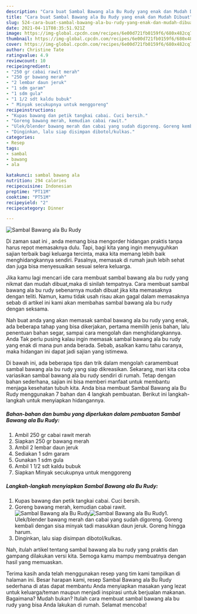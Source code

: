 ```yaml
---
description: "Cara buat Sambal Bawang ala Bu Rudy yang enak dan Mudah Dibuat"
title: "Cara buat Sambal Bawang ala Bu Rudy yang enak dan Mudah Dibuat"
slug: 524-cara-buat-sambal-bawang-ala-bu-rudy-yang-enak-dan-mudah-dibuat
date: 2021-04-11T08:35:51.921Z
image: https://img-global.cpcdn.com/recipes/6e00d721fb0159f6/680x482cq70/sambal-bawang-ala-bu-rudy-foto-resep-utama.jpg
thumbnail: https://img-global.cpcdn.com/recipes/6e00d721fb0159f6/680x482cq70/sambal-bawang-ala-bu-rudy-foto-resep-utama.jpg
cover: https://img-global.cpcdn.com/recipes/6e00d721fb0159f6/680x482cq70/sambal-bawang-ala-bu-rudy-foto-resep-utama.jpg
author: Christine Tate
ratingvalue: 4.9
reviewcount: 10
recipeingredient:
- "250 gr cabai rawit merah"
- "250 gr bawang merah"
- "2 lembar daun jeruk"
- "1 sdm garam"
- "1 sdm gula"
- "1 1/2 sdt kaldu bubuk"
- " Minyak secukupnya untuk menggoreng"
recipeinstructions:
- "Kupas bawang dan petik tangkai cabai. Cuci bersih."
- "Goreng bawang merah, kemudian cabai rawit."
- "Ulek/blender bawang merah dan cabai yang sudah digoreng. Goreng kembali dengan sisa minyak tadi masukkan daun jeruk. Goreng hingga harum."
- "Dinginkan, lalu siap disimpan dibotol/kulkas."
categories:
- Resep
tags:
- sambal
- bawang
- ala

katakunci: sambal bawang ala 
nutrition: 294 calories
recipecuisine: Indonesian
preptime: "PT11M"
cooktime: "PT51M"
recipeyield: "2"
recipecategory: Dinner

---
```



![Sambal Bawang ala Bu Rudy](https://img-global.cpcdn.com/recipes/6e00d721fb0159f6/680x482cq70/sambal-bawang-ala-bu-rudy-foto-resep-utama.jpg)

Di zaman  saat ini , anda memang bisa mengorder hidangan praktis tanpa harus repot memasaknya dulu. Tapi, bagi kita yang ingin menyuguhkan sajian terbaik bagi keluarga tercinta, maka kita memang lebih baik menghidangkannya sendiri. Pasalnya, memasak di rumah jauh lebih sehat dan juga bisa menyesuaikan sesuai selera keluarga.

Jika kamu lagi mencari ide cara membuat sambal bawang ala bu rudy yang nikmat dan mudah dibuat,maka di sinilah tempatnya. Cara membuat sambal bawang ala bu rudy  sebenarnya mudah dibuat jika kita memasaknya dengan teliti. Namun, kamu tidak usah risau akan gagal dalam memasaknya 
sebab di artikel ini kami akan membahas sambal bawang ala bu rudy dengan seksama.  



Nah buat anda yang akan memasak sambal bawang ala bu rudy yang enak, ada beberapa tahap yang bisa dikerjakan, pertama memilih jenis bahan, lalu penentuan bahan segar, sampai cara mengolah dan menghidangkannya. Anda Tak perlu pusing kalau ingin memasak sambal bawang ala bu rudy yang enak di mana pun anda berada. Sebab, asalkan kamu  tahu caranya, maka hidangan ini dapat jadi sajian yang istimewa.

Di bawah ini, ada beberapa tips dan trik dalam mengolah caramembuat sambal bawang ala bu rudy yang siap dikreasikan. Sekarang, mari kita coba variasikan sambal bawang ala bu rudy sendiri di rumah. Tetap dengan bahan sederhana, sajian ini bisa memberi manfaat untuk membantu menjaga kesehatan tubuh kita. Anda bisa membuat Sambal Bawang ala Bu Rudy menggunakan 7 bahan dan 4 langkah pembuatan. Berikut ini langkah-langkah untuk menyiapkan hidangannya.

<!--inarticleads1-->

##### Bahan-bahan dan bumbu yang diperlukan dalam pembuatan Sambal Bawang ala Bu Rudy:

1. Ambil 250 gr cabai rawit merah
1. Siapkan 250 gr bawang merah
1. Ambil 2 lembar daun jeruk
1. Sediakan 1 sdm garam
1. Gunakan 1 sdm gula
1. Ambil 1 1/2 sdt kaldu bubuk
1. Siapkan  Minyak secukupnya untuk menggoreng




<!--inarticleads2-->

##### Langkah-langkah menyiapkan Sambal Bawang ala Bu Rudy:

1. Kupas bawang dan petik tangkai cabai. Cuci bersih.
1. Goreng bawang merah, kemudian cabai rawit.
<img src="https://img-global.cpcdn.com/steps/52adb87271af1cb6/160x128cq70/sambal-bawang-ala-bu-rudy-langkah-memasak-2-foto.jpg" alt="Sambal Bawang ala Bu Rudy"><img src="https://img-global.cpcdn.com/steps/e0ab97e76c9939ce/160x128cq70/sambal-bawang-ala-bu-rudy-langkah-memasak-2-foto.jpg" alt="Sambal Bawang ala Bu Rudy">1. Ulek/blender bawang merah dan cabai yang sudah digoreng. Goreng kembali dengan sisa minyak tadi masukkan daun jeruk. Goreng hingga harum.
1. Dinginkan, lalu siap disimpan dibotol/kulkas.




Nah, itulah artikel tentang  sambal bawang ala bu rudy  yang praktis dan gampang dilakukan versi kita. Semoga kamu mampu membuatnya dengan hasil yang memuaskan. 

Terima kasih anda telah menggunakan resep yang tim kami tampilkan di halaman ini. Besar harapan kami, resep  Sambal Bawang ala Bu Rudy sederhana di atas dapat membantu Anda menyiapkan masakan yang lezat untuk keluarga/teman maupun menjadi inspirasi untuk berjualan makanan. Bagaimana? Mudah bukan? Itulah cara membuat sambal bawang ala bu rudy yang bisa Anda lakukan di rumah. Selamat mencoba!

